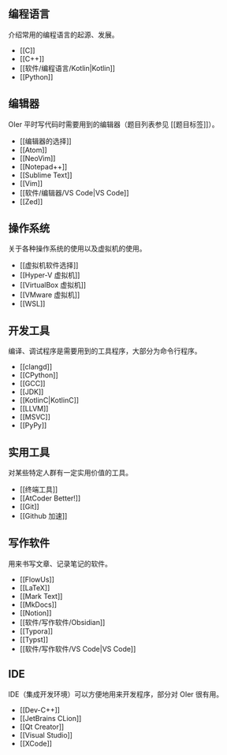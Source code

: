 ## 编程语言

介绍常用的编程语言的起源、发展。

- [[C]]
- [[C++]]
- [[软件/编程语言/Kotlin|Kotlin]]
- [[Python]]

## 编辑器

OIer 平时写代码时需要用到的编辑器（题目列表参见 [[题目标签]]）。

- [[编辑器的选择]]
- [[Atom]]
- [[NeoVim]]
- [[Notepad++]]
- [[Sublime Text]]
- [[Vim]]
- [[软件/编辑器/VS Code|VS Code]]
- [[Zed]]

## 操作系统

关于各种操作系统的使用以及虚拟机的使用。

- [[虚拟机软件选择]]
- [[Hyper-V 虚拟机]]
- [[VirtualBox 虚拟机]]
- [[VMware 虚拟机]]
- [[WSL]]

## 开发工具

编译、调试程序是需要用到的工具程序，大部分为命令行程序。

- [[clangd]]
- [[CPython]]
- [[GCC]]
- [[JDK]]
- [[KotlinC|KotlinC]]
- [[LLVM]]
- [[MSVC]]
- [[PyPy]]

## 实用工具

对某些特定人群有一定实用价值的工具。

- [[终端工具]]
- [[AtCoder Better!]]
- [[Git]]
- [[Github 加速]]

## 写作软件

用来书写文章、记录笔记的软件。

- [[FlowUs]]
- [[LaTeX]]
- [[Mark Text]]
- [[MkDocs]]
- [[Notion]]
- [[软件/写作软件/Obsidian]]
- [[Typora]]
- [[Typst]]
- [[软件/写作软件/VS Code|VS Code]]

## IDE

IDE（集成开发环境）可以方便地用来开发程序，部分对 OIer 很有用。

- [[Dev-C++]]
- [[JetBrains CLion]]
- [[Qt Creator]]
- [[Visual Studio]]
- [[XCode]]